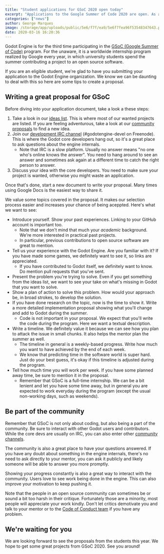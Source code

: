 ```yaml
---
title: "Student applications for GSoC 2020 open today"
excerpt: "Applications to the Google Summer of Code 2020 are open. As a participant organization, we share some tips to students on how to write their proposals."
categories: ["news"]
author: George Marques
image: /storage/app/uploads/public/5e6/f7f/ea9/5e6f7fea96f53548347643.png
date: 2020-03-16 16:20:36
---
```


Godot Engine is for the third time participating in the [GSoC (Google Summer of Code)](https://summerofcode.withgoogle.com) program. For the unaware, it is a worldwide internship program realized by Google every year, in which university students spend the summer contributing a project to an open source software.

If you are an eligible student, we're glad to have you submitting your application to the Godot Engine organization. We know we can be daunting to deal with this so here are some tips to create a proposal.

## Writing a great proposal for GSoC

Before diving into your application document, take a look a these steps:

1. Take a look in our [ideas list](https://github.com/godotengine/godot-roadmap/blob/master/GSoC/GSoC-2020.md). This is where most of our wanted projects are listed. If you are feeling adventurous, take a look at our [community proposals](https://github.com/godotengine/godot-proposals#godot-improvement-proposals) to find a new idea.
2. Join our [development IRC channel](http://webchat.freenode.net/?channels=#godotengine-devel) (#godotengine-devel on Freenode). This is where the Godot core developers hang out, so it's a great place to ask questions about the engine internals.
    * Note that IRC is a slow platform. Usually no answer means "no one who's online knows the answer". You need to hang around to see an answer and sometimes ask again at a different time to catch the right person to answer.
3. Discuss your idea with the core developers. You need to make sure your project is wanted, otherwise you might waste an application.

Once that's done, start a new document to write your proposal. Many times using Google Docs is the easiest way to share it.

We value some topics covered in the proposal. It makes our selection process easier and increases your chance of being aceppted. Here's what we want to see:

* Introduce yourself. Show your past experiences. Linking to your GitHub account is important too.
    * Note that we don't mind that much your *academic* background. We're more interested in practical past projects.
    * In particular, previous contributions to open source software are great to mention.
* Tell us your experience with the Godot Engine. Are you familiar with it? If you have made some games, we definitely want to see it, so links are appreciated.
    * If you have contributed to Godot itself, we definitely want to know. Do mention pull requests that you've sent.
* Present the problem you're trying to solve. Even if you get something from the ideas list, we want to see your take on what's missing in Godot that you want to solve.
* Show a plan of action to solve this problem. How would your approach be, in broad strokes, to develop the solution.
* If you have done research on the topic, now is the time to show it. Write a more detailed implementation proposal showing what you'll change and add to Godot during the summer.
    * Code is not important in your proposal. We expect that you'll write the code during the program. Here we want a textual description.
* Write a timeline. We definitely value it because we can see how you plan to attack the issue in small chunks. It also helps the mentor plan the summer as well.
    * The timeline in general is a weekly-based progress. Write how much you want to have achieved by the end of each week.
    * We know that predicting time in the software world is super hard. Just do your best guess, it's okay if this timeline is adjusted during the program.
* Tell how much time you will work per week. If you have some planned away time, be sure to mention it in the proposal.
    * Remember that GSoC is a full-time internship. We can be a bit lenient and let you have some time away, but in general you are expected to work everyday during the program (except the usual non-working days, such as weekends).

## Be part of the community

Remember that GSoC is not only about coding, but also being a part of the community. Be sure to interact with other Godot users and contributors. While the core devs are usually on IRC, you can also enter other [community channels](https://godotengine.org/community).

The community is also a great place to have your questions answered. If you have any doubt about something in the engine internals, there's no need to ask directly to your mentor, you can ask it publicly and likely someone will be able to answer you more promptly.

Showing your progress constantly is also a great way to interact with the community. Users love to see work being done in the engine. This can also improve your motivation to keep pushing it.

Note that the people in an open source community can sometimes be or sound a bit too harsh in their critique. Fortunately those are a minority, most people will appreciate your work kindly. Don't let critics demotivate you and talk to your mentor or to the [Code of Conduct team](https://godotengine.org/code-of-conduct) if you have any problem.

## We're waiting for you

We are looking forward to see the proposals from the students this year. We hope to get some great projects from GSoC 2020. See you around!
